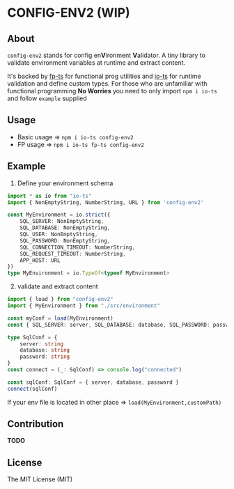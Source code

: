 # CONFIG-ENV2 (WIP)
## About
`config-env2` stands for config en**V**ironment **V**alidator. A tiny library to validate environment variables at runtime and extract content.

It's backed by [fp-ts](https://github.com/gcanti/fp-ts) for functional prog utilities and [io-ts](https://github.com/gcanti/io-ts) for runtime validation and define custom types.
For those who are unfamiliar with functional programming **No Worries** you need to only import `npm i io-ts` and follow `example` supplied

## Usage
- Basic usage => `npm i io-ts config-env2`
- FP usage => `npm i io-ts fp-ts config-env2` 

## Example
1. Define your environment schema

```ts
import * as io from "io-ts"
import { NonEmptyString, NumberString, URL } from 'config-env2'

const MyEnvironment = io.strict({
    SQL_SERVER: NonEmptyString,
    SQL_DATABASE: NonEmptyString,
    SQL_USER: NonEmptyString,
    SQL_PASSWORD: NonEmptyString,
    SQL_CONNECTION_TIMEOUT: NumberString,
    SQL_REQUEST_TIMEOUT: NumberString,
    APP_HOST: URL
})
type MyEnvironment = io.TypeOf<typeof MyEnvironment>
```

2. validate and extract content
```ts
import { load } from "config-env2"
import { MyEnvironment } from "./src/environment"

const myConf = load(MyEnvironment)
const { SQL_SERVER: server, SQL_DATABASE: database, SQL_PASSWORD: password } = myConf

type SqlConf = {
    server: string
    database: string
    password: string
}
const connect = (_: SqlConf) => console.log("connected")

const sqlConf: SqlConf = { server, database, password }
connect(sqlConf)
```
If your env file is located in other place => `load(MyEnvironment,customPath)`

## Contribution
__TODO__

## License
The MIT License (MIT)
